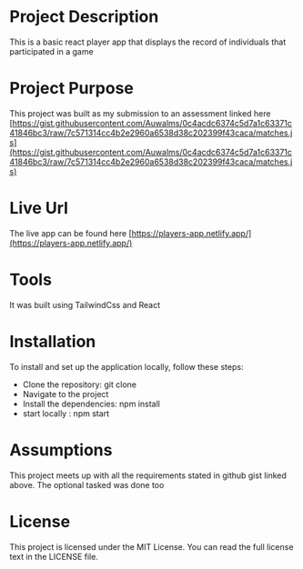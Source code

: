 # Project Description
This is a basic react player app that displays the record of individuals that participated in a game
# Project Purpose
This project was built as my submission to an assessment linked here [https://gist.githubusercontent.com/Auwalms/0c4acdc6374c5d7a1c63371c41846bc3/raw/7c571314cc4b2e2960a6538d38c202399f43caca/matches.js](https://gist.githubusercontent.com/Auwalms/0c4acdc6374c5d7a1c63371c41846bc3/raw/7c571314cc4b2e2960a6538d38c202399f43caca/matches.js)

# Live Url
The live app can be found here [https://players-app.netlify.app/](https://players-app.netlify.app/)
# Tools
It was built using TailwindCss and React
# Installation
To install and set up the application locally, follow these steps:

* Clone the repository: git clone <repository-url>
* Navigate to the project 
* Install the dependencies: npm install
* start locally : npm start

# Assumptions
This project meets up with all the requirements stated in github gist linked above. The optional tasked was done too

# License
This project is licensed under the MIT License. You can read the full license text in the LICENSE file.


